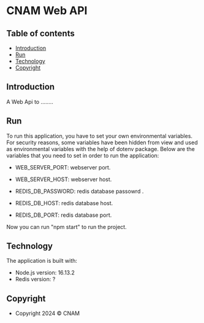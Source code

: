 # CNAM Web API

## Table of contents

- [Introduction](#introduction)
- [Run](#run)
- [Technology](#technology)
- [Copyright](#copyright)

## Introduction

A Web Api to ........
## Run

To run this application, you have to set your own environmental variables. For security reasons, some variables have been hidden from view and used as environmental variables with the help of dotenv
package. Below are the variables that you need to set in order to run the application:

- WEB_SERVER_PORT: webserver port.

- WEB_SERVER_HOST: webserver host.

- REDIS_DB_PASSWORD: redis database passowrd .

- REDIS_DB_HOST: redis database host.

- REDIS_DB_PORT: redis database port.

Now you can run "npm start" to run the project.

## Technology

The application is built with:

- Node.js version: 16.13.2
- Redis version: ?

## Copyright

- Copyright 2024 © CNAM
